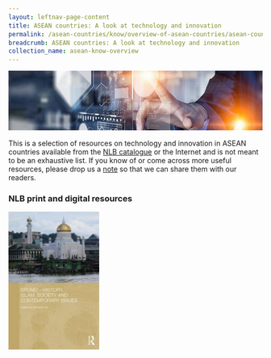 ```yaml
---
layout: leftnav-page-content
title: ASEAN countries: A look at technology and innovation
permalink: /asean-countries/know/overview-of-asean-countries/asean-countries-a-look-at-technology-and-innovation/
breadcrumb: ASEAN countries: A look at technology and innovation
collection_name: asean-know-overview
---
```


<img src="/images/asean-countries/Technology-and-innovation-in-ASEAN.jpg" alt="Society in ASEAN banner" style="width:800px;" />

 This is a selection of resources on technology and innovation in ASEAN countries available from the [NLB catalogue](http://catalogue.nlb.gov.sg/) or the Internet and is not meant to be an exhaustive list. If you know of or come across more useful resources, please drop us a [note](http://www.eyeonasia.sg/contact/) so that we can share them with our readers. 

### **NLB print and digital resources**

<img src="/images/book-covers/Brunei-History-Islam-society-and-contemporary-issues.jpg" style="width:180px;" />